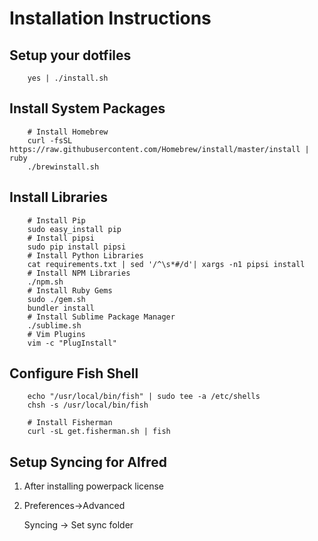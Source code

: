 # Installation Instructions

## Setup your dotfiles

        yes | ./install.sh

## Install System Packages

        # Install Homebrew
        curl -fsSL https://raw.githubusercontent.com/Homebrew/install/master/install | ruby
        ./brewinstall.sh

## Install Libraries
        # Install Pip
        sudo easy_install pip
        # Install pipsi
        sudo pip install pipsi
        # Install Python Libraries
        cat requirements.txt | sed '/^\s*#/d'| xargs -n1 pipsi install
        # Install NPM Libraries
        ./npm.sh
        # Install Ruby Gems
        sudo ./gem.sh
        bundler install
        # Install Sublime Package Manager
        ./sublime.sh
        # Vim Plugins
        vim -c "PlugInstall"

## Configure Fish Shell

        echo "/usr/local/bin/fish" | sudo tee -a /etc/shells
        chsh -s /usr/local/bin/fish

        # Install Fisherman
        curl -sL get.fisherman.sh | fish

## Setup Syncing for Alfred

1. After installing powerpack license

2. Preferences->Advanced

    Syncing -> Set sync folder
